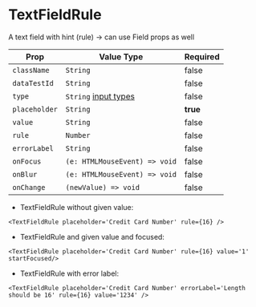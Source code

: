 # TextFieldRule

A text field with hint (rule) -> can use Field props as well

| Prop          | Value Type                                                                                                     | Required |
| ------------- | -------------------------------------------------------------------------------------------------------------- | -------- |
| `className`   | `String`                                                                                                       | false    |
| `dataTestId`  | `String`                                                                                                       | false    |
| `type`        | `String` [input types](https://developer.mozilla.org/en-US/docs/Web/HTML/Element/input#Form_%3Cinput%3E_types) | false    |
| `placeholder` | `String`                                                                                                       | **true** |
| `value`       | `String`                                                                                                       | false    |
| `rule`        | `Number`                                                                                                       | false    |
| `errorLabel`  | `String`                                                                                                       | false    |
| `onFocus`     | `(e: HTMLMouseEvent) => void`                                                                                  | false    |
| `onBlur`      | `(e: HTMLMouseEvent) => void`                                                                                  | false    |
| `onChange`    | `(newValue) => void`                                                                                           | false    |

- TextFieldRule without given value:

```
<TextFieldRule placeholder='Credit Card Number' rule={16} />
```

- TextFieldRule and given value and focused:

```
<TextFieldRule placeholder='Credit Card Number' rule={16} value='1' startFocused/>
```

- TextFieldRule with error label:

```
<TextFieldRule placeholder='Credit Card Number' errorLabel='Length should be 16' rule={16} value='1234' />
```
